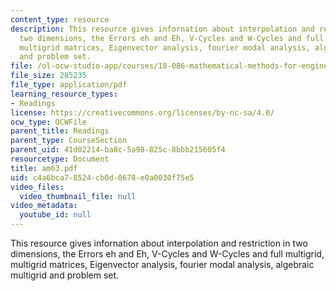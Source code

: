 ```yaml
---
content_type: resource
description: This resource gives infornation about interpolation and restriction in
  two dimensions, the Errors eh and Eh, V-Cycles and W-Cycles and full multigrid,
  multigrid matrices, Eigenvector analysis, fourier modal analysis, algebraic multigrid
  and problem set.
file: /ol-ocw-studio-app/courses/18-086-mathematical-methods-for-engineers-ii-spring-2006/c4a6bca78524cb0d0678e0a0030f75e5_am63.pdf
file_size: 285235
file_type: application/pdf
learning_resource_types:
- Readings
license: https://creativecommons.org/licenses/by-nc-sa/4.0/
ocw_type: OCWFile
parent_title: Readings
parent_type: CourseSection
parent_uid: 41d02214-ba8c-5a98-825c-8bbb215605f4
resourcetype: Document
title: am63.pdf
uid: c4a6bca7-8524-cb0d-0678-e0a0030f75e5
video_files:
  video_thumbnail_file: null
video_metadata:
  youtube_id: null
---
```

This resource gives infornation about interpolation and restriction in two dimensions, the Errors eh and Eh, V-Cycles and W-Cycles and full multigrid, multigrid matrices, Eigenvector analysis, fourier modal analysis, algebraic multigrid and problem set.